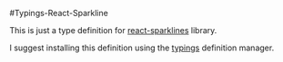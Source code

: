 #Typings-React-Sparkline

This is just a type definition for [react-sparklines](https://github.com/mjackson/expect) library.

I suggest installing this definition using the [typings](https://github.com/typings/typings) definition manager.